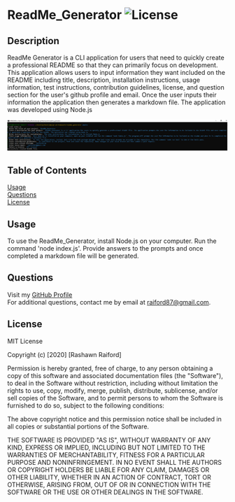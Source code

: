 # ReadMe_Generator        ![License](https://img.shields.io/static/v1?label=license&message=MIT&color=brightgreen)

## Description  
ReadMe Generator is a CLI  application for users that need to quickly create a professional README so that they can primarily focus on development. This application allows users to input information they want included on the README including title, description, installation instructions, usage information, test instructions, contribution guidelines, license, and question section for the user's github profile and email. Once the user inputs their information the application then generates a markdown file. The application was developed using Node.js

![Node Generator Screenshot](./node_generator.png)

## Table of Contents  
[Usage](#Usage)  
[Questions](#Questions)  
[License](#License)  

## Usage  
To use the ReadMe_Generator, install Node.js on your computer. Run the command 'node index.js'. Provide answers to the prompts and once completed a markdown file will be generated.

## Questions 
Visit my [GitHub Profile](https://www.github.com/raiford2530)  
For additional questions, contact me by email at raiford87@gmail.com.  

## License  
MIT License

Copyright (c) [2020] [Rashawn Raiford]

Permission is hereby granted, free of charge, to any person obtaining a copy
of this software and associated documentation files (the "Software"), to deal
in the Software without restriction, including without limitation the rights
to use, copy, modify, merge, publish, distribute, sublicense, and/or sell
copies of the Software, and to permit persons to whom the Software is
furnished to do so, subject to the following conditions:

The above copyright notice and this permission notice shall be included in all
copies or substantial portions of the Software.

THE SOFTWARE IS PROVIDED "AS IS", WITHOUT WARRANTY OF ANY KIND, EXPRESS OR
IMPLIED, INCLUDING BUT NOT LIMITED TO THE WARRANTIES OF MERCHANTABILITY,
FITNESS FOR A PARTICULAR PURPOSE AND NONINFRINGEMENT. IN NO EVENT SHALL THE
AUTHORS OR COPYRIGHT HOLDERS BE LIABLE FOR ANY CLAIM, DAMAGES OR OTHER
LIABILITY, WHETHER IN AN ACTION OF CONTRACT, TORT OR OTHERWISE, ARISING FROM,
OUT OF OR IN CONNECTION WITH THE SOFTWARE OR THE USE OR OTHER DEALINGS IN THE
SOFTWARE.

